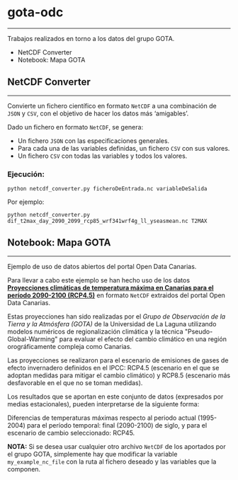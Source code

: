 # gota-odc
---
Trabajos realizados en torno a los datos del grupo GOTA.
* NetCDF Converter
* Notebook: Mapa GOTA

## NetCDF Converter
---
Convierte un fichero científico en formato `NetCDF` a una combinación de `JSON` y `CSV`, con el objetivo de hacer los datos más ‘amigables’.

Dado un fichero en formato `NetCDF`, se genera:
* Un fichero `JSON` con las especificaciones generales.
* Para cada una de las variables definidas, un fichero `CSV` con sus valores.
* Un fichero `CSV` con todas las variables y todos los valores.

### Ejecución:

```
python netcdf_converter.py ficheroDeEntrada.nc variableDeSalida
```

Por ejemplo: 
```
python netcdf_converter.py dif_t2max_day_2090_2099_rcp85_wrf341wrf4g_ll_yseasmean.nc T2MAX
```

## Notebook: Mapa GOTA
---
Ejemplo de uso de datos abiertos del portal Open Data Canarias.

Para llevar a cabo este ejemplo se han hecho uso de los datos [**Proyecciones climáticas de temperatura máxima en Canarias para el período 2090-2100 (RCP4.5)**](http://www.opendatacanarias.es/datos/dataset/gota-ull-proyecciones-climaticas-de-temperatura-maxima-en-canarias-para-el-periodo-2090-2100-rcp4-5/resource/7c1bc250-73f0-400a-b5e9-ea4f93a30683) en formato `NetCDF` extraidos del portal Open Data Canarias.

Estas proyecciones han sido realizadas por el *Grupo de Observación de la Tierra y la Atmósfera (GOTA)* de la Universidad de La Laguna utilizando modelos numéricos de regionalización climática y la técnica "Pseudo-Global-Warming" para evaluar el efecto del cambio climático en una región orográficamente compleja como Canarias.

Las proyecciones se realizaron para el escenario de emisiones de gases de efecto invernadero definidos en el IPCC: RCP4.5 (escenario en el que se adoptan medidas para mitigar el cambio climático) y RCP8.5 (escenario más desfavorable en el que no se toman medidas).

Los resultados que se aportan en este conjunto de datos (expresados por medias estacionales), pueden interpretarse de la siguiente forma:

Diferencias de temperaturas máximas respecto al periodo actual (1995-2004) para el período temporal: final (2090-2100) de siglo, y para el escenario de cambio seleccionado: RCP45.

**NOTA:** Si se desea usar cualquier otro archivo `NetCDF` de los aportados por el grupo GOTA, simplemente hay que modificar la variable `my_example_nc_file` con la ruta al fichero deseado y las variables que la componen.
